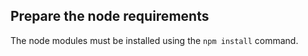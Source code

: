 ## Prepare the node requirements

The node modules must be installed using the `npm install` command.
